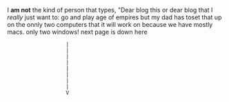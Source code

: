 I **am not** the kind of person that types,
"Dear blog this or dear blog that I _really_ just  want to:
go and play age of empires but my dad has toset that up on the onnly two computers that it will work on because we have mostly macs.
only two windows!
next page is down here 







                       |
                       |
                       |
                       |
                       |
                       |
                       |
                       |
                       V
                       
